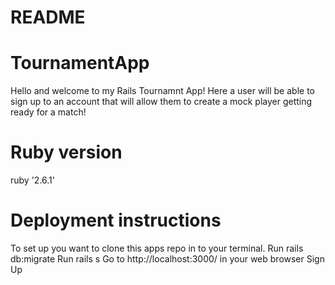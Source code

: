 # README

# TournamentApp
Hello and welcome to my Rails Tournamnt App! Here a user will be able to sign up to an account that will allow them to create a mock player getting ready for a match! 

# Ruby version
ruby '2.6.1'

# Deployment instructions
To set up you want to clone this apps repo in to your terminal.
Run rails db:migrate 
Run rails s
Go to http://localhost:3000/ in your web browser
Sign Up